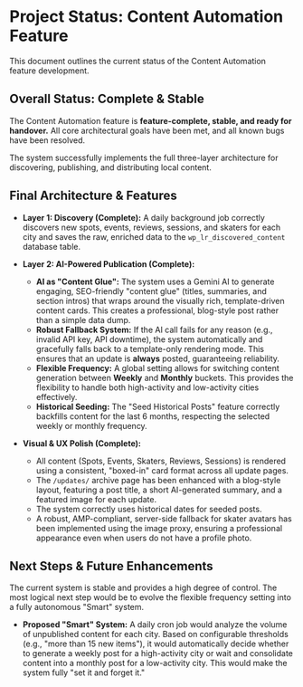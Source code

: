 # Project Status: Content Automation Feature

This document outlines the current status of the Content Automation feature development.

## Overall Status: Complete & Stable

The Content Automation feature is **feature-complete, stable, and ready for handover.** All core architectural goals have been met, and all known bugs have been resolved.

The system successfully implements the full three-layer architecture for discovering, publishing, and distributing local content.

## Final Architecture & Features

*   **Layer 1: Discovery (Complete):** A daily background job correctly discovers new spots, events, reviews, sessions, and skaters for each city and saves the raw, enriched data to the `wp_lr_discovered_content` database table.

*   **Layer 2: AI-Powered Publication (Complete):**
    *   **AI as "Content Glue":** The system uses a Gemini AI to generate engaging, SEO-friendly "content glue" (titles, summaries, and section intros) that wraps around the visually rich, template-driven content cards. This creates a professional, blog-style post rather than a simple data dump.
    *   **Robust Fallback System:** If the AI call fails for any reason (e.g., invalid API key, API downtime), the system automatically and gracefully falls back to a template-only rendering mode. This ensures that an update is **always** posted, guaranteeing reliability.
    *   **Flexible Frequency:** A global setting allows for switching content generation between **Weekly** and **Monthly** buckets. This provides the flexibility to handle both high-activity and low-activity cities effectively.
    *   **Historical Seeding:** The "Seed Historical Posts" feature correctly backfills content for the last 6 months, respecting the selected weekly or monthly frequency.

*   **Visual & UX Polish (Complete):**
    *   All content (Spots, Events, Skaters, Reviews, Sessions) is rendered using a consistent, "boxed-in" card format across all update pages.
    *   The `/updates/` archive page has been enhanced with a blog-style layout, featuring a post title, a short AI-generated summary, and a featured image for each update.
    *   The system correctly uses historical dates for seeded posts.
    *   A robust, AMP-compliant, server-side fallback for skater avatars has been implemented using the image proxy, ensuring a professional appearance even when users do not have a profile photo.

## Next Steps & Future Enhancements

The current system is stable and provides a high degree of control. The most logical next step would be to evolve the flexible frequency setting into a fully autonomous "Smart" system.

*   **Proposed "Smart" System:** A daily cron job would analyze the volume of unpublished content for each city. Based on configurable thresholds (e.g., "more than 15 new items"), it would automatically decide whether to generate a weekly post for a high-activity city or wait and consolidate content into a monthly post for a low-activity city. This would make the system fully "set it and forget it."
